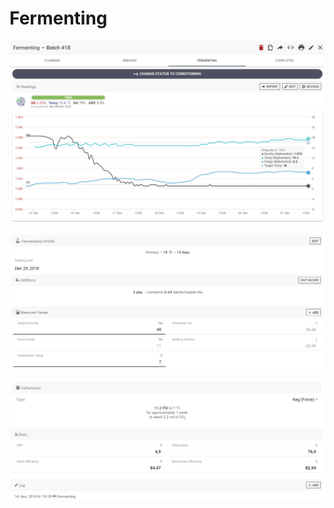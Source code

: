 # Fermenting

![Follow your fermentation realtime and log all your data with the many integrations aviailable \(optional\)](../.gitbook/assets/image%20%2824%29.png)

![Follow your fermentation profile and additions, enter measured values and get stats](../.gitbook/assets/image%20%286%29.png)

![Calculate carbonation, see you stats and enter/see log details](../.gitbook/assets/image%20%2822%29.png)

